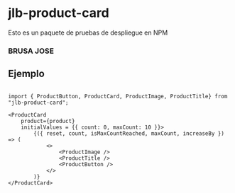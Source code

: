 # jlb-product-card

Esto es un paquete de pruebas de despliegue en NPM

### BRUSA JOSE

## Ejemplo

```

import { ProductButton, ProductCard, ProductImage, ProductTitle} from "jlb-product-card";

```

```
<ProductCard
    product={product}
    initialValues = {{ count: 0, maxCount: 10 }}>
        {({ reset, count, isMaxCountReached, maxCount, increaseBy }) => (
            <>
                <ProductImage />
                <ProductTitle />
                <ProductButton />
            </>
        )}
</ProductCard>
```
